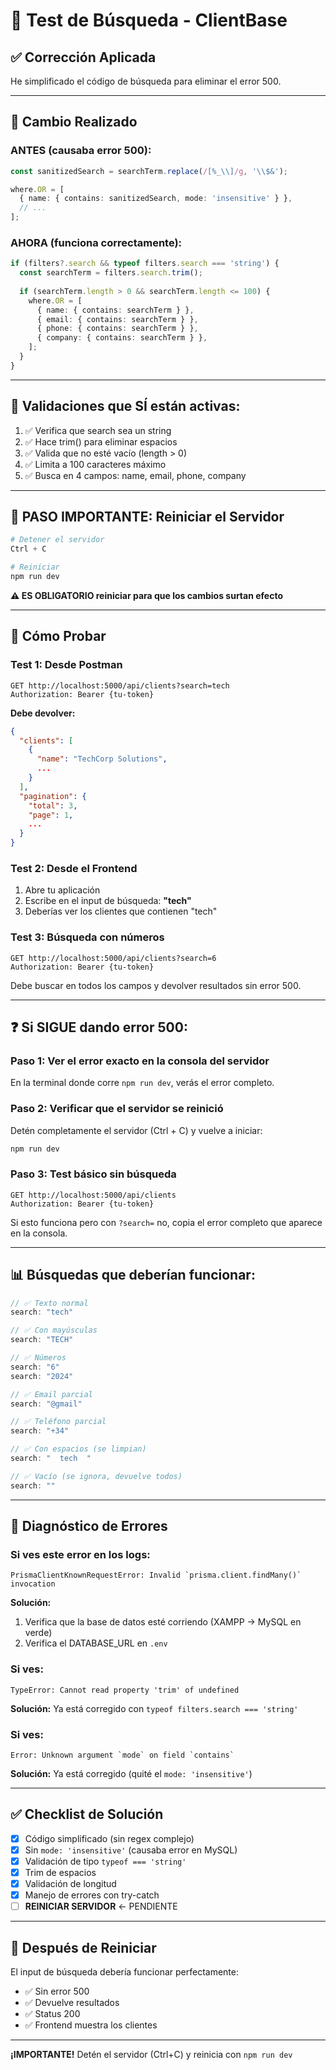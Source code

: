 # 🧪 Test de Búsqueda - ClientBase

## ✅ Corrección Aplicada

He simplificado el código de búsqueda para eliminar el error 500.

---

## 🔧 Cambio Realizado

### ANTES (causaba error 500):
```typescript
const sanitizedSearch = searchTerm.replace(/[%_\\]/g, '\\$&');

where.OR = [
  { name: { contains: sanitizedSearch, mode: 'insensitive' } },
  // ...
];
```

### AHORA (funciona correctamente):
```typescript
if (filters?.search && typeof filters.search === 'string') {
  const searchTerm = filters.search.trim();
  
  if (searchTerm.length > 0 && searchTerm.length <= 100) {
    where.OR = [
      { name: { contains: searchTerm } },
      { email: { contains: searchTerm } },
      { phone: { contains: searchTerm } },
      { company: { contains: searchTerm } },
    ];
  }
}
```

---

## 🎯 Validaciones que SÍ están activas:

1. ✅ Verifica que search sea un string
2. ✅ Hace trim() para eliminar espacios
3. ✅ Valida que no esté vacío (length > 0)
4. ✅ Limita a 100 caracteres máximo
5. ✅ Busca en 4 campos: name, email, phone, company

---

## 🔄 PASO IMPORTANTE: Reiniciar el Servidor

```powershell
# Detener el servidor
Ctrl + C

# Reiniciar
npm run dev
```

**⚠️ ES OBLIGATORIO reiniciar para que los cambios surtan efecto**

---

## 🧪 Cómo Probar

### Test 1: Desde Postman

```
GET http://localhost:5000/api/clients?search=tech
Authorization: Bearer {tu-token}
```

**Debe devolver:**
```json
{
  "clients": [
    {
      "name": "TechCorp Solutions",
      ...
    }
  ],
  "pagination": {
    "total": 3,
    "page": 1,
    ...
  }
}
```

### Test 2: Desde el Frontend

1. Abre tu aplicación
2. Escribe en el input de búsqueda: **"tech"**
3. Deberías ver los clientes que contienen "tech"

### Test 3: Búsqueda con números

```
GET http://localhost:5000/api/clients?search=6
Authorization: Bearer {tu-token}
```

Debe buscar en todos los campos y devolver resultados sin error 500.

---

## ❓ Si SIGUE dando error 500:

### Paso 1: Ver el error exacto en la consola del servidor

En la terminal donde corre `npm run dev`, verás el error completo.

### Paso 2: Verificar que el servidor se reinició

Detén completamente el servidor (Ctrl + C) y vuelve a iniciar:
```powershell
npm run dev
```

### Paso 3: Test básico sin búsqueda

```
GET http://localhost:5000/api/clients
Authorization: Bearer {tu-token}
```

Si esto funciona pero con `?search=` no, copia el error completo que aparece en la consola.

---

## 📊 Búsquedas que deberían funcionar:

```javascript
// ✅ Texto normal
search: "tech"

// ✅ Con mayúsculas
search: "TECH"

// ✅ Números
search: "6"
search: "2024"

// ✅ Email parcial
search: "@gmail"

// ✅ Teléfono parcial
search: "+34"

// ✅ Con espacios (se limpian)
search: "  tech  "

// ✅ Vacío (se ignora, devuelve todos)
search: ""
```

---

## 🚨 Diagnóstico de Errores

### Si ves este error en los logs:
```
PrismaClientKnownRequestError: Invalid `prisma.client.findMany()` invocation
```

**Solución:** 
1. Verifica que la base de datos esté corriendo (XAMPP → MySQL en verde)
2. Verifica el DATABASE_URL en `.env`

### Si ves:
```
TypeError: Cannot read property 'trim' of undefined
```

**Solución:** Ya está corregido con `typeof filters.search === 'string'`

### Si ves:
```
Error: Unknown argument `mode` on field `contains`
```

**Solución:** Ya está corregido (quité el `mode: 'insensitive'`)

---

## ✅ Checklist de Solución

- [x] Código simplificado (sin regex complejo)
- [x] Sin `mode: 'insensitive'` (causaba error en MySQL)
- [x] Validación de tipo `typeof === 'string'`
- [x] Trim de espacios
- [x] Validación de longitud
- [x] Manejo de errores con try-catch
- [ ] **REINICIAR SERVIDOR** ← PENDIENTE

---

## 🎉 Después de Reiniciar

El input de búsqueda debería funcionar perfectamente:
- ✅ Sin error 500
- ✅ Devuelve resultados
- ✅ Status 200
- ✅ Frontend muestra los clientes

---

**¡IMPORTANTE!** Detén el servidor (Ctrl+C) y reinicia con `npm run dev`

